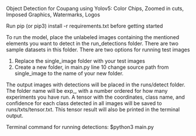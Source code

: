 Object Detection for Coupang using Yolov5:
Color Chips, Zoomed in cuts, Imposed Graphics, Watermarks, Logos

Run pip (or pip3) install -r requirements.txt before getting started

To run the model, place the unlabeled images containing the mentioned elements you want to detect in the run_detections folder. There are two sample datasets in this folder. There are two options for running test images
1) Replace the single_image folder with your test images
2) Create a new folder, in main.py line 10 change source path from single_image to the name of your new folder.

The output images with detections will be placed in the runs/detect folder. The folder name will be exp_, with a number ordered for how many experiments you have run.
A tensor with the coordinates, class name, and confidence for each class detected in all images will be saved to runs/txts/tensor.txt. This tensor result will also be printed in the terminal output.

Terminal command for running detections: $python3 main.py